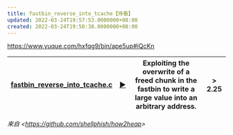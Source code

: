 ```yaml
---
title: fastbin_reverse_into_tcache【待看】
updated: 2022-03-24T19:57:53.0000000+08:00
created: 2022-03-24T19:50:38.0000000+08:00
---
```


<https://www.yuque.com/hxfqg9/bin/ape5up#iQcKn>

| [fastbin_reverse_into_tcache.c](https://github.com/shellphish/how2heap/blob/master/glibc_2.31/fastbin_reverse_into_tcache.c) | [▶️](https://wargames.ret2.systems/level/how2heap_fastbin_reverse_into_tcache_2.34) | Exploiting the overwrite of a freed chunk in the fastbin to write a large value into an arbitrary address. | \> 2.25 |
|------------------------------------------------------------------------------------------------------------------------------|-------------------------------------------------------------------------------------|------------------------------------------------------------------------------------------------------------|---------|

*来自 \<<https://github.com/shellphish/how2heap>\>*

